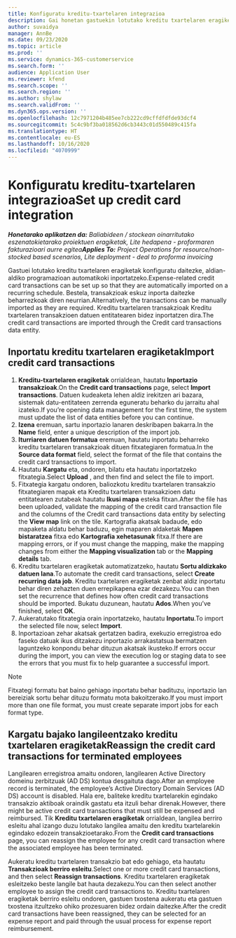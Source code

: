 ```yaml
---
title: Konfiguratu kreditu-txartelaren integrazioa
description: Gai honetan gastuekin lotutako kreditu txartelaren eragiketak nola inportatu eta nola mantendu azaltzen da.
author: suvaidya
manager: AnnBe
ms.date: 09/23/2020
ms.topic: article
ms.prod: ''
ms.service: dynamics-365-customerservice
ms.search.form: ''
audience: Application User
ms.reviewer: kfend
ms.search.scope: ''
ms.search.region: ''
ms.author: shylaw
ms.search.validFrom: ''
ms.dyn365.ops.version: ''
ms.openlocfilehash: 12c7971204b485ee7cb222cd9cffdfdfde93dcf4
ms.sourcegitcommit: 5c4c9bf3ba018562d6cb3443c01d550489c415fa
ms.translationtype: HT
ms.contentlocale: eu-ES
ms.lasthandoff: 10/16/2020
ms.locfileid: "4070999"
---
```

# <a name="set-up-credit-card-integration"></a><span data-ttu-id="6e64d-103">Konfiguratu kreditu-txartelaren integrazioa</span><span class="sxs-lookup"><span data-stu-id="6e64d-103">Set up credit card integration</span></span>

<span data-ttu-id="6e64d-104">_**Honetarako aplikatzen da:** Baliabideen / stockean oinarritutako eszenatokietarako proiektuen eragiketak, Lite hedapena - proformaren fakturazioari aurre egitea_</span><span class="sxs-lookup"><span data-stu-id="6e64d-104">_**Applies To:** Project Operations for resource/non-stocked based scenarios, Lite deployment - deal to proforma invoicing_</span></span>

<span data-ttu-id="6e64d-105">Gastuei lotutako kreditu txartelaren eragiketak konfiguratu daitezke, aldian-aldiko programazioan automatikoki inportatzeko.</span><span class="sxs-lookup"><span data-stu-id="6e64d-105">Expense-related credit card transactions can be set up so that they are automatically imported on a recurring schedule.</span></span> <span data-ttu-id="6e64d-106">Bestela, transakzioak eskuz inporta daitezke beharrezkoak diren neurrian.</span><span class="sxs-lookup"><span data-stu-id="6e64d-106">Alternatively, the transactions can be manually imported as they are required.</span></span> <span data-ttu-id="6e64d-107">Kreditu txartelaren transakzioak Kreditu txartelaren transakzioen datuen entitatearen bidez inportatzen dira.</span><span class="sxs-lookup"><span data-stu-id="6e64d-107">The credit card transactions are imported through the Credit card transactions data entity.</span></span>

## <a name="import-credit-card-transactions"></a><span data-ttu-id="6e64d-108">Inportatu kreditu txartelaren eragiketak</span><span class="sxs-lookup"><span data-stu-id="6e64d-108">Import credit card transactions</span></span>

1. <span data-ttu-id="6e64d-109">**Kreditu-txartelaren eragiketak** orrialdean, hautatu **Inportazio transakzioak**.</span><span class="sxs-lookup"><span data-stu-id="6e64d-109">On the **Credit card transactions** page, select **Import transactions**.</span></span> <span data-ttu-id="6e64d-110">Datuen kudeaketa lehen aldiz irekitzen ari bazara, sistemak datu-entitateen zerrenda eguneratu beharko du jarraitu ahal izateko.</span><span class="sxs-lookup"><span data-stu-id="6e64d-110">If you’re opening data management for the first time, the system must update the list of data entities before you can continue.</span></span>
2. <span data-ttu-id="6e64d-111">**Izena** eremuan, sartu inportazio lanaren deskribapen bakarra.</span><span class="sxs-lookup"><span data-stu-id="6e64d-111">In the **Name** field, enter a unique description of the import job.</span></span>
3. <span data-ttu-id="6e64d-112">**Iturriaren datuen formatua** eremuan, hautatu inportatu beharreko kreditu txartelaren transakzioak dituen fitxategiaren formatua.</span><span class="sxs-lookup"><span data-stu-id="6e64d-112">In the **Source data format** field, select the format of the file that contains the credit card transactions to import.</span></span>
4. <span data-ttu-id="6e64d-113">Hautatu **Kargatu** eta, ondoren, bilatu eta hautatu inportatzeko fitxategia.</span><span class="sxs-lookup"><span data-stu-id="6e64d-113">Select **Upload** , and then find and select the file to import.</span></span>
5. <span data-ttu-id="6e64d-114">Fitxategia kargatu ondoren, baliozkotu kreditu txartelaren transakzio fitxategiaren mapak eta Kreditu txartelaren transakzioen datu entitatearen zutabeak hautatu **Ikusi mapa** esteka fitxan.</span><span class="sxs-lookup"><span data-stu-id="6e64d-114">After the file has been uploaded, validate the mapping of the credit card transaction file and the columns of the Credit card transactions data entity by selecting the **View map** link on the tile.</span></span> <span data-ttu-id="6e64d-115">Kartografia akatsak badaude, edo mapaketa aldatu behar baduzu, egin maparen aldaketak **Mapen bistaratzea** fitxa edo **Kartografia xehetasunak** fitxa.</span><span class="sxs-lookup"><span data-stu-id="6e64d-115">If there are mapping errors, or if you must change the mapping, make the mapping changes from either the **Mapping visualization** tab or the **Mapping details** tab.</span></span>
6. <span data-ttu-id="6e64d-116">Kreditu txartelaren eragiketak automatizatzeko, hautatu **Sortu aldizkako datuen lana**.</span><span class="sxs-lookup"><span data-stu-id="6e64d-116">To automate the credit card transactions, select **Create recurring data job**.</span></span> <span data-ttu-id="6e64d-117">Kreditu txartelaren eragiketak zenbat aldiz inportatu behar diren zehazten duen errepikapena ezar dezakezu.</span><span class="sxs-lookup"><span data-stu-id="6e64d-117">You can then set the recurrence that defines how often credit card transactions should be imported.</span></span> <span data-ttu-id="6e64d-118">Bukatu duzunean, hautatu **Ados**.</span><span class="sxs-lookup"><span data-stu-id="6e64d-118">When you’ve finished, select **OK**.</span></span>
7. <span data-ttu-id="6e64d-119">Aukeratutako fitxategia orain inportatzeko, hautatu **Inportatu**.</span><span class="sxs-lookup"><span data-stu-id="6e64d-119">To import the selected file now, select **Import**.</span></span>
8. <span data-ttu-id="6e64d-120">Inportazioan zehar akatsak gertatzen badira, exekuzio erregistroa edo faseko datuak ikus ditzakezu inportazio arrakastatsua bermatzen laguntzeko konpondu behar dituzun akatsak ikusteko.</span><span class="sxs-lookup"><span data-stu-id="6e64d-120">If errors occur during the import, you can view the execution log or staging data to see the errors that you must fix to help guarantee a successful import.</span></span>

> [!NOTE]
> <span data-ttu-id="6e64d-121">Fitxategi formatu bat baino gehiago inportatu behar badituzu, inportazio lan bereiziak sortu behar dituzu formatu mota bakoitzerako.</span><span class="sxs-lookup"><span data-stu-id="6e64d-121">If you must import more than one file format, you must create separate import jobs for each format type.</span></span>

## <a name="reassign-the-credit-card-transactions-for-terminated-employees"></a><span data-ttu-id="6e64d-122">Kargatu bajako langileentzako kreditu txartelaren eragiketak</span><span class="sxs-lookup"><span data-stu-id="6e64d-122">Reassign the credit card transactions for terminated employees</span></span>

<span data-ttu-id="6e64d-123">Langilearen erregistroa amaitu ondoren, langilearen Active Directory domeinu zerbitzuak (AD DS) kontua desgaituta dago.</span><span class="sxs-lookup"><span data-stu-id="6e64d-123">After an employee record is terminated, the employee’s Active Directory Domain Services (AD DS) account is disabled.</span></span> <span data-ttu-id="6e64d-124">Hala ere, baliteke kreditu txartelarekin egindako transakzio aktiboak oraindik gastatu eta itzuli behar direnak.</span><span class="sxs-lookup"><span data-stu-id="6e64d-124">However, there might be active credit card transactions that must still be expensed and reimbursed.</span></span> <span data-ttu-id="6e64d-125">Tik **Kreditu txartelaren eragiketak** orrialdean, langilea berriro esleitu ahal izango duzu lotutako langilea amaitu den kreditu txartelarekin egindako edozein transakzioetarako.</span><span class="sxs-lookup"><span data-stu-id="6e64d-125">From the **Credit card transactions** page, you can reassign the employee for any credit card transaction where the associated employee has been terminated.</span></span>

<span data-ttu-id="6e64d-126">Aukeratu kreditu txartelaren transakzio bat edo gehiago, eta hautatu **Transakzioak berriro esleitu**.</span><span class="sxs-lookup"><span data-stu-id="6e64d-126">Select one or more credit card transactions, and then select **Reassign transactions**.</span></span> <span data-ttu-id="6e64d-127">Kreditu txartelaren eragiketak esleitzeko beste langile bat hauta dezakezu.</span><span class="sxs-lookup"><span data-stu-id="6e64d-127">You can then select another employee to assign the credit card transactions to.</span></span> <span data-ttu-id="6e64d-128">Kreditu txartelaren eragiketak berriro esleitu ondoren, gastuen txostena aukeratu eta gastuen txostena itzultzeko ohiko prozesuaren bidez ordain daitezke.</span><span class="sxs-lookup"><span data-stu-id="6e64d-128">After the credit card transactions have been reassigned, they can be selected for an expense report and paid through the usual process for expense report reimbursement.</span></span>
